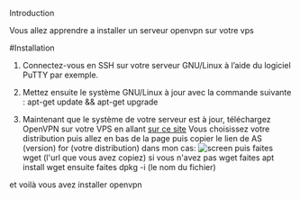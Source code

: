 Introduction

Vous allez apprendre a installer un serveur openvpn sur votre vps

#Installation
1. Connectez-vous en SSH sur votre serveur GNU/Linux à l’aide du logiciel PuTTY par exemple.

2. Mettez ensuite le système GNU/Linux à jour avec la commande suivante :
apt-get update && apt-get upgrade

3. Maintenant que le système de votre serveur est à jour, téléchargez OpenVPN sur votre VPS en allant [sur ce site](https://openvpn.net/vpn-software-packages/) 
Vous choisissez votre distribution puis allez en bas de la page puis copier le lien de AS (version) for (votre distribution)
dans mon cas:
![screen](https://media.discordapp.net/attachments/644281973115846676/925136349001035816/unknown.png?width=920&height=676)
puis faites wget (l'url que vous avez copiez)
si vous n'avez pas wget faites apt install wget
ensuite faites dpkg -i (le nom du fichier)

et voilà vous avez installer openvpn
